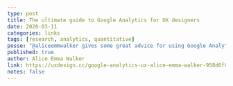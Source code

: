 ```yaml
---
type: post
title: The ultimate guide to Google Analytics for UX designers
date: 2020-03-11
categories: links
tags: [research, analytics, quantitative]
posse: "@aliceemmwalker gives some great advice for using Google Analytics for UX designers."
published: true
author: Alice Emma Walker
link: https://uxdesign.cc/google-analytics-ux-alice-emma-walker-958d6f0f0af3
notes: false
---
```

